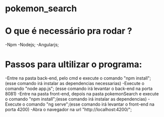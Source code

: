 # pokemon_search 
# O que é necessário pra rodar ?
-Npm
-Nodejs;
-Angularjs;

# Passos para ultilizar o programa:
-Entre na pasta back-end, pelo cmd e execute o comando "npm install"; (esse comando irá instalar as dependencias necessarias)
-Execute o comando "node app.js"; (esse comando irá levantar o back-end na porta 8081)
-Entre na pasta front-end, depois na pasta pokemonSearch e execute o comando "npm install";(esse comando irá instalar as dependencias)
-Execute o comando "ng serve";(esse comando irá levantar o front-end na porta 4200)
-Abra o navegador na url "http://localhost:4200/";
